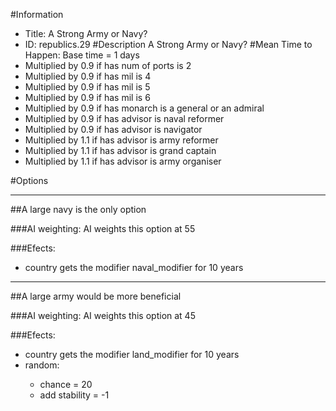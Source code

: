 #Information
 - Title: A Strong Army or Navy?
 - ID: republics.29
#Description
A Strong Army or Navy?
#Mean Time to Happen:
Base time = 1 days
 - Multiplied by 0.9 if has num of ports is 2
 - Multiplied by 0.9 if has mil is 4
 - Multiplied by 0.9 if has mil is 5
 - Multiplied by 0.9 if has mil is 6
 - Multiplied by 0.9 if has monarch is a general or an admiral
 - Multiplied by 0.9 if has advisor is naval reformer
 - Multiplied by 0.9 if has advisor is navigator
 - Multiplied by 1.1 if has advisor is army reformer
 - Multiplied by 1.1 if has advisor is grand captain
 - Multiplied by 1.1 if has advisor is army organiser

#Options

___
##A large navy is the only option

###AI weighting:
AI weights this option at 55


###Efects:<ul><li>country gets the modifier naval_modifier for 10 years</li></ul>

___
##A large army would be more beneficial

###AI weighting:
AI weights this option at 45


###Efects:<ul><li>country gets the modifier land_modifier for 10 years</li><li>random:</li><ul><li>chance = 20</li><li>add stability = -1</li></ul></ul>
